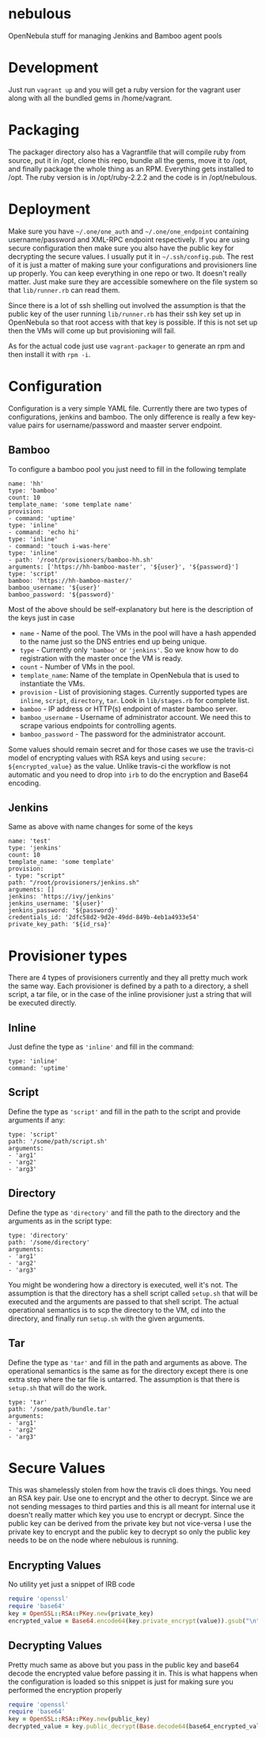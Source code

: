 # nebulous
OpenNebula stuff for managing Jenkins and Bamboo agent pools

# Development
Just run `vagrant up` and you will get a ruby version for the vagrant user along with all the bundled gems in
/home/vagrant.

# Packaging
The packager directory also has a Vagrantfile that will compile ruby from source, put it in /opt, clone this repo,
bundle all the gems, move it to /opt, and finally package the whole thing as an RPM. Everything gets installed to
/opt. The ruby version is in /opt/ruby-2.2.2 and the code is in /opt/nebulous.

# Deployment
Make sure you have `~/.one/one_auth` and `~/.one/one_endpoint` containing username/password and XML-RPC endpoint
respectively. If you are using secure configuration then make sure you also have the public key for decrypting the
secure values. I usually put it in `~/.ssh/config.pub`. The rest of it is just a matter of making sure your
configurations and provisioners line up properly. You can keep everything in one repo or two. It doesn't really matter.
Just make sure they are accessible somewhere on the file system so that `lib/runner.rb` can read them.

Since there is a lot of ssh shelling out involved the assumption is that the public key of the user running
`lib/runner.rb` has their ssh key set up in OpenNebula so that root access with that key is possible. If this is not set
up then the VMs will come up but provisioning will fail.

As for the actual code just use `vagrant-packager` to generate an rpm and then install it with `rpm -i`.

# Configuration
Configuration is a very simple YAML file. Currently there are two types of configurations, jenkins and bamboo. The only
difference is really a few key-value pairs for username/password and maaster server endpoint.

## Bamboo
To configure a bamboo pool you just need to fill in the following template

```
name: 'hh'
type: 'bamboo'
count: 10
template_name: 'some template name'
provision:
- command: 'uptime'
type: 'inline'
- command: 'echo hi'
type: 'inline'
- command: 'touch i-was-here'
type: 'inline'
- path: '/root/provisioners/bamboo-hh.sh'
arguments: ['https://hh-bamboo-master', '${user}', '${password}']
type: 'script'
bamboo: 'https://hh-bamboo-master/'
bamboo_username: '${user}'
bamboo_password: '${password}'
```

Most of the above should be self-explanatory but here is the description of the keys just in case

* `name` - Name of the pool. The VMs in the pool will have a hash appended to the name just so the DNS entries end up being unique.
* `type` - Currently only `'bamboo'` or `'jenkins'`. So we know how to do registration with the master once the VM is ready.
* `count` - Number of VMs in the pool.
* `template_name`: Name of the template in OpenNebula that is used to instantiate the VMs.
* `provision` - List of provisioning stages. Currently supported types are `inline`, `script`, `directory`, `tar`. Look in `lib/stages.rb` for complete list.
* `bamboo` - IP address or HTTP(s) endpoint of master bamboo server.
* `bamboo_username` - Username of administrator account. We need this to scrape various endpoints for controlling agents.
* `bamboo_password` - The password for the administrator account.

Some values should remain secret and for those cases we use the travis-ci model of encrypting values with RSA keys and
using `secure: ${encrypted_value}` as the value. Unlike travis-ci the workflow is not automatic and you need to drop
into `irb` to do the encryption and Base64 encoding.

## Jenkins
Same as above with name changes for some of the keys

```
name: 'test'
type: 'jenkins'
count: 10
template_name: 'some template'
provision:
- type: "script"
path: "/root/provisioners/jenkins.sh"
arguments: []
jenkins: 'https://ivy/jenkins'
jenkins_username: '${user}'
jenkins_password: '${password}'
credentials_id: '2dfc58d2-9d2e-49dd-849b-4eb1a4933e54'
private_key_path: '${id_rsa}'
```

# Provisioner types
There are 4 types of provisioners currently and they all pretty much work the same way. Each provisioner is defined by a
path to a directory, a shell script, a tar file, or in the case of the inline provisioner just a string that will be
executed directly.

## Inline
Just define the type as `'inline'` and fill in the command:

```
type: 'inline'
command: 'uptime'
```

## Script
Define the type as `'script'` and fill in the path to the script and provide arguments if any:

```
type: 'script'
path: '/some/path/script.sh'
arguments:
- 'arg1'
- 'arg2'
- 'arg3'
```

## Directory
Define the type as `'directory'` and fill the path to the directory and the arguments as in the script type:

```
type: 'directory'
path: '/some/directory'
arguments:
- 'arg1'
- 'arg2'
- 'arg3'
```

You might be wondering how a directory is executed, well it's not. The assumption is that the directory has a shell
script called `setup.sh` that will be executed and the arguments are passed to that shell script. The actual operational
semantics is to scp the directory to the VM, cd into the directory, and finally run `setup.sh` with the given arguments.

## Tar
Define the type as `'tar'` and fill in the path and arguments as above. The operational semantics is the same as for the
directory except there is one extra step where the tar file is untarred. The assumption is that there is `setup.sh` that
will do the work.

```
type: 'tar'
path: '/some/path/bundle.tar'
arguments:
- 'arg1'
- 'arg2'
- 'arg3'
```

# Secure Values
This was shamelessly stolen from how the travis cli does things. You need an RSA key pair. Use one to encrypt and the
other to decrypt. Since we are not sending messages to third parties and this is all meant for internal use it doesn't
really matter which key you use to encrypt or decrypt. Since the public key can be derived from the private key but not
vice-versa I use the private key to encrypt and the public key to decrypt so only the public key needs to be on the node
where nebulous is running.

## Encrypting Values
No utility yet just a snippet of IRB code

```ruby
require 'openssl'
require 'base64'
key = OpenSSL::RSA::PKey.new(private_key)
encrypted_value = Base64.encode64(key.private_encrypt(value)).gsub("\n", '')
```

## Decrypting Values
Pretty much same as above but you pass in the public key and base64 decode the encrypted value before passing it in.
This is what happens when the configuration is loaded so this snippet is just for making sure you performed the
encryption properly

```ruby
require 'openssl'
require 'base64'
key = OpenSSL::RSA::PKey.new(public_key)
decrypted_value = key.public_decrypt(Base.decode64(base64_encrypted_value))
```

